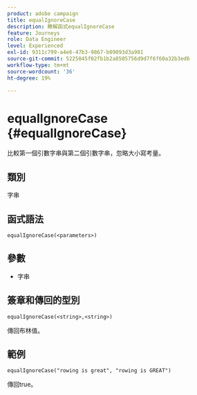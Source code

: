 ```yaml
---
product: adobe campaign
title: equalIgnoreCase
description: 瞭解函式equalIgnoreCase
feature: Journeys
role: Data Engineer
level: Experienced
exl-id: 9311c799-a4e6-47b3-9867-b09093d3a981
source-git-commit: 5225045f02fb1b2a8505756d9d7f6f60a32b3ed6
workflow-type: tm+mt
source-wordcount: '36'
ht-degree: 19%

---
```


# equalIgnoreCase {#equalIgnoreCase}

比較第一個引數字串與第二個引數字串，忽略大小寫考量。

## 類別

字串

## 函式語法

`equalIgnoreCase(<parameters>)`

## 參數

* 字串

## 簽章和傳回的型別

`equalIgnoreCase(<string>,<string>)`

傳回布林值。

## 範例

`equalIgnoreCase("rowing is great", "rowing is GREAT")`

傳回true。
